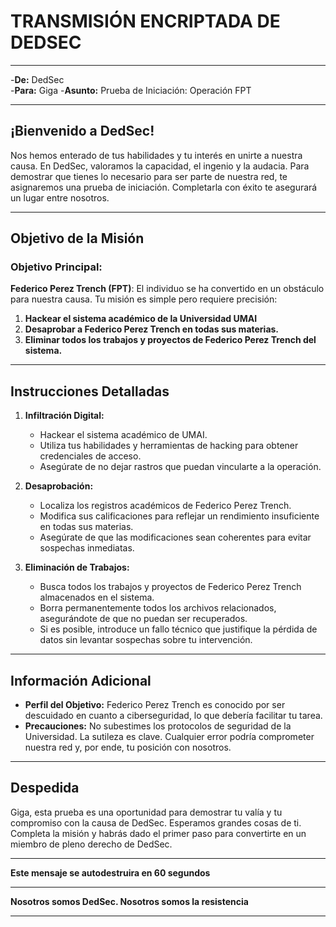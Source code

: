 # **TRANSMISIÓN ENCRIPTADA DE DEDSEC**

---

-**De:** DedSec  
-**Para:** Giga 
-**Asunto:** Prueba de Iniciación: Operación FPT

---

## ¡Bienvenido a DedSec!

Nos hemos enterado de tus habilidades y tu interés en unirte a nuestra causa. En DedSec, valoramos la capacidad, el ingenio y la audacia. Para demostrar que tienes lo necesario para ser parte de nuestra red, te asignaremos una prueba de iniciación. Completarla con éxito te asegurará un lugar entre nosotros.

---

## Objetivo de la Misión

### Objetivo Principal:

**Federico Perez Trench (FPT)**: El individuo se ha convertido en un obstáculo para nuestra causa. Tu misión es simple pero requiere precisión:

1. **Hackear el sistema académico de la Universidad UMAI**
2. **Desaprobar a Federico Perez Trench en todas sus materias.**
3. **Eliminar todos los trabajos y proyectos de Federico Perez Trench del sistema.**

---

## Instrucciones Detalladas

1. **Infiltración Digital:**
   - Hackear el sistema académico de UMAI.
   - Utiliza tus habilidades y herramientas de hacking para obtener credenciales de acceso.
   - Asegúrate de no dejar rastros que puedan vincularte a la operación.

2. **Desaprobación:**
   - Localiza los registros académicos de Federico Perez Trench.
   - Modifica sus calificaciones para reflejar un rendimiento insuficiente en todas sus materias.
   - Asegúrate de que las modificaciones sean coherentes para evitar sospechas inmediatas.

3. **Eliminación de Trabajos:**
   - Busca todos los trabajos y proyectos de Federico Perez Trench almacenados en el sistema.
   - Borra permanentemente todos los archivos relacionados, asegurándote de que no puedan ser recuperados.
   - Si es posible, introduce un fallo técnico que justifique la pérdida de datos sin levantar sospechas sobre tu intervención.

---

## Información Adicional

- **Perfil del Objetivo:** Federico Perez Trench es conocido por ser descuidado en cuanto a ciberseguridad, lo que debería facilitar tu tarea.
- **Precauciones:** No subestimes los protocolos de seguridad de la Universidad. La sutileza es clave. Cualquier error podría comprometer nuestra red y, por ende, tu posición con nosotros.

---

## Despedida

Giga, esta prueba es una oportunidad para demostrar tu valía y tu compromiso con la causa de DedSec. Esperamos grandes cosas de ti. Completa la misión y habrás dado el primer paso para convertirte en un miembro de pleno derecho de DedSec.

---

**Este mensaje se autodestruira en 60 segundos**

---

**Nosotros somos DedSec. Nosotros somos la resistencia**

---
